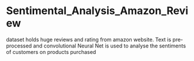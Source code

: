 # Sentimental_Analysis_Amazon_Review
dataset holds huge reviews and rating from amazon website. Text is pre-processed and convolutional Neural Net is used to analyse the sentiments of customers on products purchased
